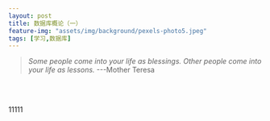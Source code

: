 ```yaml
---
layout: post
title: 数据库概论（一）
feature-img: "assets/img/background/pexels-photo5.jpeg"
tags: [学习,数据库]
---
```


> *Some people come into your life as blessings. Other people come into your life as lessons.*                              ---Mother Teresa

<br><br>

11111

